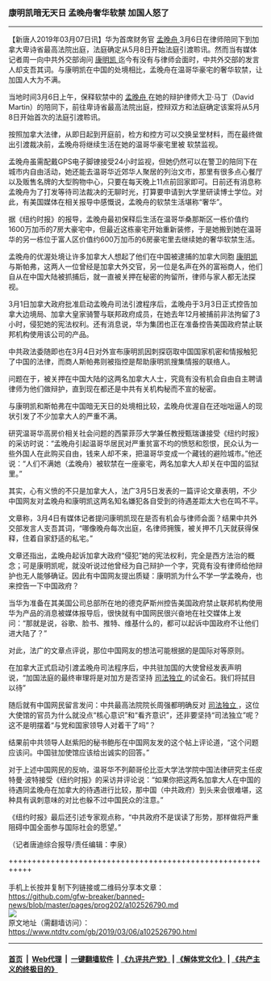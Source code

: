 ### 康明凯暗无天日 孟晚舟奢华软禁 加国人怒了
------------------------

<div class="post_content" itemprop="articleBody">
 <p>
  【新唐人2019年03月07日讯】华为首席财务官
  <a href="https://www.ntdtv.com/gb/孟晚舟.htm">
   孟晚舟
  </a>
  3月6日在律师陪同下到加拿大卑诗省最高法院出庭，法庭确定从5月8日开始法庭引渡聆讯。然而当有媒体记者周一向中共外交部询问
  <a href="https://www.ntdtv.com/gb/康明凯.htm">
   康明凯
  </a>
  迄今有没有与律师会面时，中共外交部的发言人却支吾其词。与康明凯在中国的处境相比，孟晚舟在温哥华豪宅的奢华软禁，让加国人大为不满。
 </p>
 <p>
  当地时间3月6日上午，保释软禁中的
  <a href="https://www.ntdtv.com/gb/孟晚舟.htm">
   孟晚舟
  </a>
  在她的辩护律师大卫·马丁（David Martin）的陪同下，前往卑诗省最高法院出庭，控辩双方和法庭确定该案将从5月8日开始首次的法庭引渡聆讯。
 </p>
 <p>
  按照加拿大法律，从即日起到开庭前，检方和控方可以交换呈堂材料，而在最终做出引渡裁决前，孟晚舟将继续生活在她的温哥华豪宅里被 软禁监视。
 </p>
 <p>
  孟晚舟虽需配戴GPS电子脚镣接受24小时监视，但她仍然可以在警卫的陪同下在城市内自由活动，她还能去温哥华近郊华人聚居的列治文市，那里有很多点心餐厅以及贩售名牌的大型购物中心，只要在每天晚上11点前回家即可。日前还有消息称孟晚舟为了打发等待司法裁决的无聊时光，打算要申请到大学里研读博士学位。对此，有美国媒体在相关报导中感慨说，孟晚舟的软禁生活堪称“奢华”。
 </p>
 <p>
  据《纽约时报》的报导，孟晚舟最初保释后生活在温哥华桑那斯区一栋价值约1600万加币的7房大豪宅中，但最近这栋豪宅开始重新装修，于是她搬到她在温哥华的另一栋位于富人区价值约600万加币的6房豪宅里去继续她的奢华软禁生活。
 </p>
 <p>
  孟晚舟的优渥处境让许多加拿大人想起了他们在中国被逮捕的加拿大同胞
  <a href="https://www.ntdtv.com/gb/康明凯.htm">
   康明凯
  </a>
  与斯帕弗，这两人一位曾经是加拿大外交官，另一位是名声在外的富裕商人，他们自从在中国大陆被抓捕后，就一直被关押在秘密的拘留所，律师与家人都无法探视。
 </p>
 <p>
  3月1日加拿大政府批准启动孟晚舟司法引渡程序后，孟晚舟于3月3日正式控告加拿大边境局、加拿大皇家骑警与联邦政府成员，在她去年12月被捕前非法拘留了3小时，侵犯她的宪法权利。还有消息说，华为集团也正在准备控告美国政府禁止联邦机构使用该公司的产品。
 </p>
 <p>
  中共政法委随即也在3月4日对外宣布康明凯因刺探窃取中国国家机密和情报触犯了中国的法律，而商人斯帕弗则被指控是帮助康明凯搜集情报的联络人。
 </p>
 <p>
  问题在于，被关押在中国大陆的这两名加拿大人士，究竟有没有机会自由自主聘请律师为他们做辩护，直到现在都还是中共有关机构秘而不宣的秘密。
 </p>
 <p>
  与康明凯和斯帕弗在中国暗无天日的处境相比较，孟晚舟优渥自在还咄咄逼人的现状引发了不少加拿大人的严重不满。
 </p>
 <p>
  研究温哥华高房价相关社会问题的西蒙菲莎大学兼任教授甄瑞谦接受《纽约时报》的采访时说：“孟晚舟引起温哥华居民对严重贫富不均的愤怒和怨恨，民众认为一些外国人在此购买自由，钱来人却不来，把温哥华变成一个藏钱的避险城市。”他还说：“人们不满她（孟晚舟）被软禁在一座豪宅，两名加拿大人却关在中国的监狱里。”
 </p>
 <p>
  其实，心有义愤的不只是加拿大人，法广3月5日发表的一篇评论文章表明，不少中国网友对孟晚舟和康明凯这两名知名嫌犯各自受到的待遇差距太大也在鸣不平。
 </p>
 <p>
  文章称，3月4日有媒体记者提问康明凯现在是否有机会与律师会面？结果中共外交部发言人支吾其词，“哪像晚舟每次出庭，名律师拥簇，被关押不几天就获得保释，住着自家舒适的私宅。”
 </p>
 <p>
  文章还指出，孟晚舟起诉加拿大政府“侵犯”她的宪法权利，完全是西方法治的概念；可是康明凯呢，就没听说过他曾经为自己辩护一个字，究竟有没有律师给他辩护也无人能够确证。因此有中国网友提出质疑：康明凯为什么不学一学孟晚舟，也来控告一下中国政府？
 </p>
 <p>
  当华为准备在其美国公司总部所在地的德克萨斯州控告美国政府禁止联邦机构使用华为产品的消息被媒体报导后，很快就有中国网民很兴奋地在社交媒体上发问：“那就是说，谷歌、脸书、推特、维基什么的，都可以起诉中国政府不让他们进大陆了？”
 </p>
 <p>
  对此，法广的文章点评说，那位中国网友的想法可能根据的是国际对等原则。
 </p>
 <p>
  在加拿大正式启动引渡孟晚舟司法程序后，中共驻加国的大使曾经发表声明说，“加国法庭的最终审理将是对加方是否坚持
  <a href="https://www.ntdtv.com/gb/司法独立.htm">
   司法独立
  </a>
  的试金石。我们将拭目以待”
 </p>
 <p>
  随后就有中国网民留言发问：中共最高法院院长周强都明确反对
  <a href="https://www.ntdtv.com/gb/司法独立.htm">
   司法独立
  </a>
  ，这位大使馆的官员为什么就没点“核心意识”和“看齐意识”，还非要坚持“司法独立”呢？这不是明摆着“与党和国家领导人对着干了吗”？
 </p>
 <p>
  结果前中共领导人赵紫阳的秘书鲍彤在中国网友发的这个帖上评论道，“这个问题应该问。中国驻加使馆应该给出诚实的回答。”
 </p>
 <p>
  对于上述中国网民的反响，温哥华不列颠哥伦比亚大学法学院中国法律研究主任皮特曼·波特接受《纽约时报》的采访并评论说：“如果你把这两名加拿大人在中国的待遇同孟晚舟在加拿大的待遇进行比较，那中国（中共政府）到头来会很难堪，这种具有讽刺意味的对比也躲不过中国民众的注意。”
 </p>
 <p>
  《纽约时报》最后还引述专家观点称，“中共政府不是误读了形势，那样做将严重阻碍中国全面参与国际社会的愿望。”
 </p>
 <p>
  （记者唐迪综合报导/责任编辑：李泉）
 </p>
 <div class="single_ad">
 </div>
</div>

+++++++++++++++++++++++++++++++++++++++++++++++++++++++++++<br/><br/>
手机上长按并复制下列链接或二维码分享本文章：<br/>
https://github.com/gfw-breaker/banned-news/blob/master/pages/prog202/a102526790.md <br/>
<a href='https://github.com/gfw-breaker/banned-news/blob/master/pages/prog202/a102526790.md'><img src='https://github.com/gfw-breaker/banned-news/blob/master/pages/prog202/a102526790.md.png'/></a> <br/>
原文地址（需翻墙访问）：https://www.ntdtv.com/gb/2019/03/06/a102526790.html


------------------------
#### [首页](https://github.com/gfw-breaker/banned-news/blob/master/README.md) &nbsp;|&nbsp; [Web代理](https://github.com/labour-camp/helloworld) &nbsp;|&nbsp; [一键翻墙软件](https://github.com/gfw-breaker/nogfw/blob/master/README.md) &nbsp;| [《九评共产党》](https://github.com/gfw-breaker/9ping.md/blob/master/README.md#九评之一评共产党是什么) | [《解体党文化》](https://github.com/gfw-breaker/jtdwh.md/blob/master/README.md) | [《共产主义的终极目的》](https://github.com/gfw-breaker/gczydzjmd.md/blob/master/README.md)

